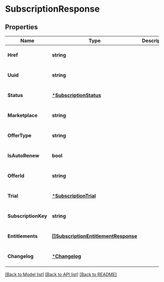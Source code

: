 # SubscriptionResponse

## Properties
Name | Type | Description | Notes
------------ | ------------- | ------------- | -------------
**Href** | **string** |  | [optional] [default to null]
**Uuid** | **string** |  | [optional] [default to null]
**Status** | [***SubscriptionStatus**](SubscriptionStatus.md) |  | [optional] [default to null]
**Marketplace** | **string** |  | [optional] [default to null]
**OfferType** | **string** |  | [optional] [default to null]
**IsAutoRenew** | **bool** |  | [optional] [default to null]
**OfferId** | **string** |  | [optional] [default to null]
**Trial** | [***SubscriptionTrial**](SubscriptionTrial.md) |  | [optional] [default to null]
**SubscriptionKey** | **string** |  | [optional] [default to null]
**Entitlements** | [**[]SubscriptionEntitlementResponse**](SubscriptionEntitlementResponse.md) |  | [optional] [default to null]
**Changelog** | [***Changelog**](Changelog.md) |  | [optional] [default to null]

[[Back to Model list]](../README.md#documentation-for-models) [[Back to API list]](../README.md#documentation-for-api-endpoints) [[Back to README]](../README.md)

